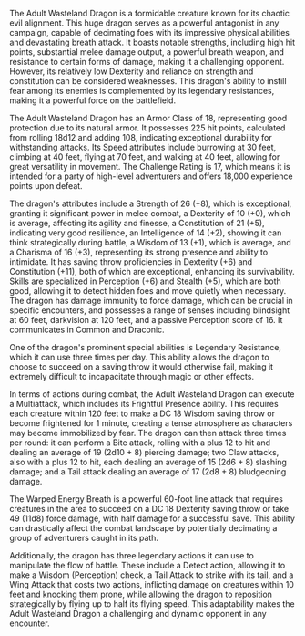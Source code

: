 The Adult Wasteland Dragon is a formidable creature known for its chaotic evil alignment. This huge dragon serves as a powerful antagonist in any campaign, capable of decimating foes with its impressive physical abilities and devastating breath attack. It boasts notable strengths, including high hit points, substantial melee damage output, a powerful breath weapon, and resistance to certain forms of damage, making it a challenging opponent. However, its relatively low Dexterity and reliance on strength and constitution can be considered weaknesses. This dragon's ability to instill fear among its enemies is complemented by its legendary resistances, making it a powerful force on the battlefield.

The Adult Wasteland Dragon has an Armor Class of 18, representing good protection due to its natural armor. It possesses 225 hit points, calculated from rolling 18d12 and adding 108, indicating exceptional durability for withstanding attacks. Its Speed attributes include burrowing at 30 feet, climbing at 40 feet, flying at 70 feet, and walking at 40 feet, allowing for great versatility in movement. The Challenge Rating is 17, which means it is intended for a party of high-level adventurers and offers 18,000 experience points upon defeat.

The dragon's attributes include a Strength of 26 (+8), which is exceptional, granting it significant power in melee combat, a Dexterity of 10 (+0), which is average, affecting its agility and finesse, a Constitution of 21 (+5), indicating very good resilience, an Intelligence of 14 (+2), showing it can think strategically during battle, a Wisdom of 13 (+1), which is average, and a Charisma of 16 (+3), representing its strong presence and ability to intimidate. It has saving throw proficiencies in Dexterity (+6) and Constitution (+11), both of which are exceptional, enhancing its survivability. Skills are specialized in Perception (+6) and Stealth (+5), which are both good, allowing it to detect hidden foes and move quietly when necessary. The dragon has damage immunity to force damage, which can be crucial in specific encounters, and possesses a range of senses including blindsight at 60 feet, darkvision at 120 feet, and a passive Perception score of 16. It communicates in Common and Draconic.

One of the dragon's prominent special abilities is Legendary Resistance, which it can use three times per day. This ability allows the dragon to choose to succeed on a saving throw it would otherwise fail, making it extremely difficult to incapacitate through magic or other effects.

In terms of actions during combat, the Adult Wasteland Dragon can execute a Multiattack, which includes its Frightful Presence ability. This requires each creature within 120 feet to make a DC 18 Wisdom saving throw or become frightened for 1 minute, creating a tense atmosphere as characters may become immobilized by fear. The dragon can then attack three times per round: it can perform a Bite attack, rolling with a plus 12 to hit and dealing an average of 19 (2d10 + 8) piercing damage; two Claw attacks, also with a plus 12 to hit, each dealing an average of 15 (2d6 + 8) slashing damage; and a Tail attack dealing an average of 17 (2d8 + 8) bludgeoning damage.

The Warped Energy Breath is a powerful 60-foot line attack that requires creatures in the area to succeed on a DC 18 Dexterity saving throw or take 49 (11d8) force damage, with half damage for a successful save. This ability can drastically affect the combat landscape by potentially decimating a group of adventurers caught in its path.

Additionally, the dragon has three legendary actions it can use to manipulate the flow of battle. These include a Detect action, allowing it to make a Wisdom (Perception) check, a Tail Attack to strike with its tail, and a Wing Attack that costs two actions, inflicting damage on creatures within 10 feet and knocking them prone, while allowing the dragon to reposition strategically by flying up to half its flying speed. This adaptability makes the Adult Wasteland Dragon a challenging and dynamic opponent in any encounter.